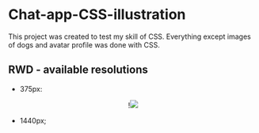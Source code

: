 # Chat-app-CSS-illustration


This project was created to test my skill of CSS. Everything except images of dogs and avatar profile was done with CSS.

## RWD - available resolutions
- 375px:

<p align="center">!<img src="https://user-images.githubusercontent.com/62474258/188392586-a784f623-5ea4-4ac0-bc11-e6c3215514f8.gif"/></p>

- 1440px;
